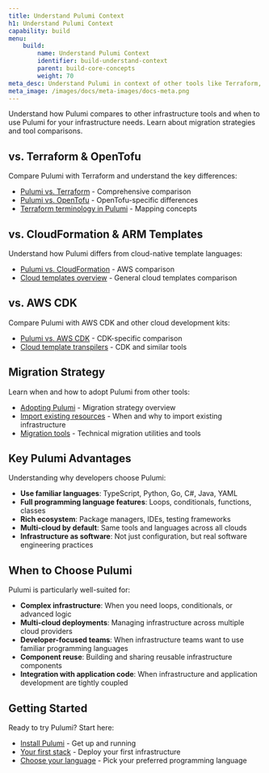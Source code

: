 ```yaml
---
title: Understand Pulumi Context
h1: Understand Pulumi Context
capability: build
menu:
    build:
        name: Understand Pulumi Context
        identifier: build-understand-context
        parent: build-core-concepts
        weight: 70
meta_desc: Understand Pulumi in context of other tools like Terraform, CloudFormation, and AWS CDK. Learn migration strategies and when to use Pulumi.
meta_image: /images/docs/meta-images/docs-meta.png
---
```


Understand how Pulumi compares to other infrastructure tools and when to use Pulumi for your infrastructure needs. Learn about migration strategies and tool comparisons.

## vs. Terraform & OpenTofu

Compare Pulumi with Terraform and understand the key differences:

- [Pulumi vs. Terraform](/docs/iac/concepts/vs/terraform/) - Comprehensive comparison
- [Pulumi vs. OpenTofu](/docs/iac/concepts/vs/terraform/opentofu/) - OpenTofu-specific differences
- [Terraform terminology in Pulumi](/docs/iac/concepts/vs/terraform/terminology/) - Mapping concepts

## vs. CloudFormation & ARM Templates

Understand how Pulumi differs from cloud-native template languages:

- [Pulumi vs. CloudFormation](/docs/iac/concepts/vs/cloud-templates/cloudformation/) - AWS comparison
- [Cloud templates overview](/docs/iac/concepts/vs/cloud-templates/) - General cloud templates comparison

## vs. AWS CDK

Compare Pulumi with AWS CDK and other cloud development kits:

- [Pulumi vs. AWS CDK](/docs/iac/concepts/vs/cloud-template-transpilers/aws-cdk/) - CDK-specific comparison
- [Cloud template transpilers](/docs/iac/concepts/vs/cloud-template-transpilers/) - CDK and similar tools

## Migration Strategy

Learn when and how to adopt Pulumi from other tools:

- [Adopting Pulumi](/docs/iac/adopting-pulumi/) - Migration strategy overview
- [Import existing resources](/docs/iac/adopting-pulumi/import/) - When and why to import existing infrastructure
- [Migration tools](/docs/developer-tools/) - Technical migration utilities and tools

## Key Pulumi Advantages

Understanding why developers choose Pulumi:

- **Use familiar languages**: TypeScript, Python, Go, C#, Java, YAML
- **Full programming language features**: Loops, conditionals, functions, classes
- **Rich ecosystem**: Package managers, IDEs, testing frameworks
- **Multi-cloud by default**: Same tools and languages across all clouds
- **Infrastructure as software**: Not just configuration, but real software engineering practices

## When to Choose Pulumi

Pulumi is particularly well-suited for:

- **Complex infrastructure**: When you need loops, conditionals, or advanced logic
- **Multi-cloud deployments**: Managing infrastructure across multiple cloud providers
- **Developer-focused teams**: When infrastructure teams want to use familiar programming languages
- **Component reuse**: Building and sharing reusable infrastructure components
- **Integration with application code**: When infrastructure and application development are tightly coupled

## Getting Started

Ready to try Pulumi? Start here:

- [Install Pulumi](/docs/iac/download-install/) - Get up and running
- [Your first stack](/docs/iac/get-started/) - Deploy your first infrastructure
- [Choose your language](/docs/iac/languages-sdks/) - Pick your preferred programming language

